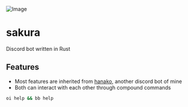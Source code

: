 ![Image](https://i.imgur.com/1faJ8kN.png)

# sakura
Discord bot written in Rust

## Features
+ Most features are inherited from [hanako](https://github.com/shotgunck/hanako), another discord bot of mine
+ Both can interact with each other through compound commands
```bash
oi help && bb help
```